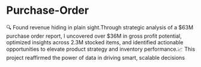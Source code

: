 # Purchase-Order 
🔍 Found revenue hiding in plain sight.Through strategic analysis of a $63M purchase order report, I uncovered over $36M in gross profit potential, optimized insights across 2.3M stocked items, and identified actionable opportunities to elevate product strategy and inventory performance.📈 This project reaffirmed the power of data in driving smart, scalable decisions
